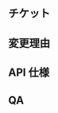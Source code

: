 ## チケット
<!--
Notion へのリンク
-->


## 変更理由
<!--
Notion にドキュメントがない場合は変更理由
Notion にドキュメントがあれば空白でOK
-->


## API 仕様
<!--
API 仕様に変更があれば one-minutes-api-refence リポジトリに作成したプルリクエストへのリンク
API 仕様に変更がなければ空白でOK
-->

## QA
<!--
動作確認すべき箇所や条件などがあれば書いてください
必須ではないですが、チケットやプルリクエストに記載された文章だけで確認箇所や確認方法がわかりにくい場合には書いておいてもらえると助かります
-->